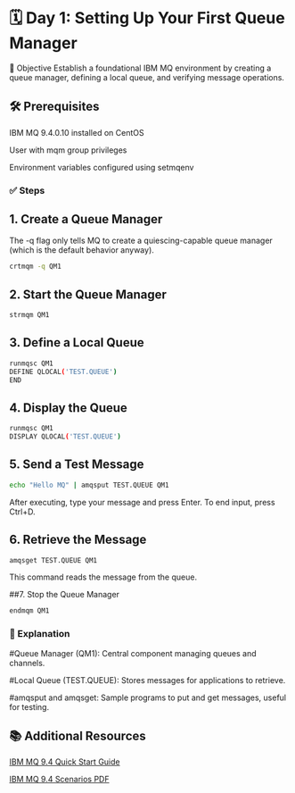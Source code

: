 # 🗓️ Day 1: Setting Up Your First Queue Manager
🎯 Objective
Establish a foundational IBM MQ environment by creating a queue manager, defining a local queue, and verifying message operations.​

## 🛠️ Prerequisites
IBM MQ 9.4.0.10 installed on CentOS

User with mqm group privileges

Environment variables configured using setmqenv​

### ✅ Steps
## 1. Create a Queue Manager
The -q flag only tells MQ to create a quiescing-capable queue manager (which is the default behavior anyway).
```bash
crtmqm -q QM1
```

## 2. Start the Queue Manager
```bash
strmqm QM1
```
## 3. Define a Local Queue
``` bash
runmqsc QM1
DEFINE QLOCAL('TEST.QUEUE')
END
```
## 4. Display the Queue
```bash
runmqsc QM1
DISPLAY QLOCAL('TEST.QUEUE')
```
## 5. Send a Test Message
```bash
echo "Hello MQ" | amqsput TEST.QUEUE QM1
```
After executing, type your message and press Enter. To end input, press Ctrl+D.​

## 6. Retrieve the Message
```bash
amqsget TEST.QUEUE QM1
```
This command reads the message from the queue.​

##7. Stop the Queue Manager
```bash
endmqm QM1
```
### 📘 Explanation
#Queue Manager (QM1): Central component managing queues and channels.

#Local Queue (TEST.QUEUE): Stores messages for applications to retrieve.

#amqsput and amqsget: Sample programs to put and get messages, useful for testing.​

## 📚 Additional Resources
[IBM MQ 9.4 Quick Start Guide](https://www.ibm.com/docs/en/ibm-mq/9.4.x?topic=mq-94-quick-start-guide)

[IBM MQ 9.4 Scenarios PDF](https://public.dhe.ibm.com/software/integration/wmq/docs/V9.4/PDFs/mq94.scenarios.pdf)

